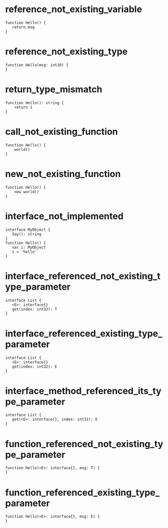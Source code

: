 # reference_not_existing_variable

```dexscript
function Hello() {
   return msg
}
```

# reference_not_existing_type

```dexscript
function Hello(msg: int10) {
}
```

# return_type_mismatch

```dexscript
function Hello(): string {
    return 1
}
```

# call_not_existing_function

```dexscript
function Hello() {
    world()
}
```

# new_not_existing_function

```dexscript
function Hello() {
    new world()
}
```

# interface_not_implemented

```dexscript
interface MyObject {
   Say(): string
}
function Hello() {
   var i: MyObject
   i = 'hello'
}
```

# interface_referenced_not_existing_type_parameter

```dexscript
interface List {
   <E>: interface{}
   get(index: int32): T
}
```

# interface_referenced_existing_type_parameter

```dexscript
interface List {
   <E>: interface{}
   get(index: int32): E
}
```

# interface_method_referenced_its_type_parameter

```dexscript
interface List {
   get(<E>: interface{}, index: int32): E
}
```

# function_referenced_not_existing_type_parameter

```dexscript
function Hello(<E>: interface{}, msg: T) {
}
```

# function_referenced_existing_type_parameter

```dexscript
function Hello(<E>: interface{}, msg: E) {
}
```










